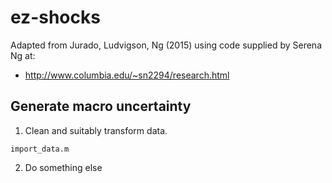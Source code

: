 # ez-shocks

Adapted from Jurado, Ludvigson, Ng (2015) using code supplied by Serena Ng at:

- http://www.columbia.edu/~sn2294/research.html

## Generate macro uncertainty

1. Clean and suitably transform data.

```
import_data.m
```

2. Do something else
